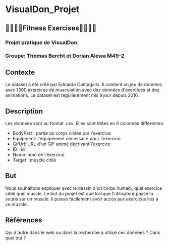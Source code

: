# VisualDon_Projet

## 🏋️‍♀️🏋️‍♂️Fitness Exercises🏋️‍♀️🏋️‍♂️

### Projet pratique de VisualDon. 
### Groupe: Thomas Bercht et Dorian Alewa M49-2


## Contexte
Le dataset a été créé par Edoardo Cantagallo. Il contient un jeu de données avec 1300 exercices de musculation avec des données d'exercices et des animations. Le dataset est regulièrement mis à jour depuis 2016.


## Description
Les données sont au format .csv. Elles sont triées en 6 colonnes différentes:

- BodyPart : partie du corps ciblée par l'exercice
- Equipment: l'équipement nécessaire pour l'exercice
- GifUrl: URL d'un GIF animé décrivant l'exercice
- ID : id
- Name: nom de l'exercice
- Target : muscle ciblé


## But
Nous souhaitons expliquer avec le dessin d'un corps humain, quel exercice cible quel muscle. Le but du projet est que lorsque l'utilisateur passe la souris sur un muscle, il puisse facilement avoir accès aux exercices liés à ce muscle.

## Références
Qui d'autre dans le web ou dans la recherche a utilisé ces données ? Dans quel but ?
